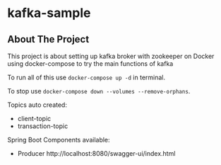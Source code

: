 # kafka-sample

## About The Project
This project is about setting up kafka broker with zookeeper on Docker using docker-compose to try the main functions of kafka

To run all of this use `docker-compose up -d` in terminal.

To stop use `docker-compose down --volumes --remove-orphans`.

Topics auto created:
* client-topic
* transaction-topic

Spring Boot Components available:
* Producer http://localhost:8080/swagger-ui/index.html
